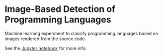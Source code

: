 # Image-Based Detection of Programming Languages

Machine learning experiment to classify programming languages based on images rendered from the source code.

See the [Jupyter notebook](ProgrammingLanguageDetection.ipynb) for more info.
